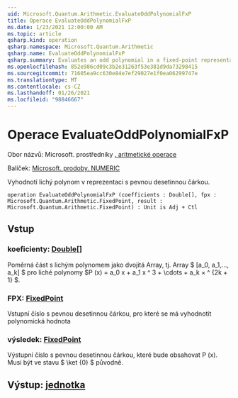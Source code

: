 ```yaml
---
uid: Microsoft.Quantum.Arithmetic.EvaluateOddPolynomialFxP
title: Operace EvaluateOddPolynomialFxP
ms.date: 1/23/2021 12:00:00 AM
ms.topic: article
qsharp.kind: operation
qsharp.namespace: Microsoft.Quantum.Arithmetic
qsharp.name: EvaluateOddPolynomialFxP
qsharp.summary: Evaluates an odd polynomial in a fixed-point representation.
ms.openlocfilehash: 852e986cd09c3b2e31263f53e381d9da73298415
ms.sourcegitcommit: 71605ea9cc630e84e7ef29027e1f0ea06299747e
ms.translationtype: MT
ms.contentlocale: cs-CZ
ms.lasthandoff: 01/26/2021
ms.locfileid: "98846667"
---
```

# <a name="evaluateoddpolynomialfxp-operation"></a>Operace EvaluateOddPolynomialFxP

Obor názvů: Microsoft. prostředníky [. aritmetické operace](xref:Microsoft.Quantum.Arithmetic)

Balíček: [Microsoft. prodoby. NUMERIC](https://nuget.org/packages/Microsoft.Quantum.Numerics)


Vyhodnotí lichý polynom v reprezentaci s pevnou desetinnou čárkou.

```qsharp
operation EvaluateOddPolynomialFxP (coefficients : Double[], fpx : Microsoft.Quantum.Arithmetic.FixedPoint, result : Microsoft.Quantum.Arithmetic.FixedPoint) : Unit is Adj + Ctl
```


## <a name="input"></a>Vstup

### <a name="coefficients--double"></a>koeficienty: [Double](xref:microsoft.quantum.lang-ref.double)[]

Poměrná část s lichým polynomem jako dvojitá Array, tj. Array $ [a_0, a_1,..., a_k] $ pro liché polynomy $P (x) = a_0 x + a_1 x ^ 3 + \cdots + a_k × ^ {2k + 1} $.


### <a name="fpx--fixedpoint"></a>FPX: [FixedPoint](xref:Microsoft.Quantum.Arithmetic.FixedPoint)

Vstupní číslo s pevnou desetinnou čárkou, pro které se má vyhodnotit polynomická hodnota


### <a name="result--fixedpoint"></a>výsledek: [FixedPoint](xref:Microsoft.Quantum.Arithmetic.FixedPoint)

Výstupní číslo s pevnou desetinnou čárkou, které bude obsahovat P (x). Musí být ve stavu $ \ket {0} $ původně.



## <a name="output--unit"></a>Výstup: [jednotka](xref:microsoft.quantum.lang-ref.unit)

